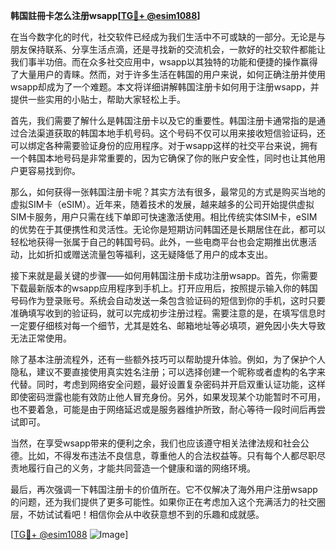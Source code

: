 **韩国註冊卡怎么注册wsapp[[TG💪+ @esim1088](https://t.me/s/esim1088)]**

在当今数字化的时代，社交软件已经成为我们生活中不可或缺的一部分。无论是与朋友保持联系、分享生活点滴，还是寻找新的交流机会，一款好的社交软件都能让我们事半功倍。而在众多社交应用中，wsapp以其独特的功能和便捷的操作赢得了大量用户的青睐。然而，对于许多生活在韩国的用户来说，如何正确注册并使用wsapp却成为了一个难题。本文将详细讲解韩国注册卡如何用于注册wsapp，并提供一些实用的小贴士，帮助大家轻松上手。

首先，我们需要了解什么是韩国注册卡以及它的重要性。韩国注册卡通常指的是通过合法渠道获取的韩国本地手机号码。这个号码不仅可以用来接收短信验证码，还可以绑定各种需要验证身份的应用程序。对于wsapp这样的社交平台来说，拥有一个韩国本地号码是非常重要的，因为它确保了你的账户安全性，同时也让其他用户更容易找到你。

那么，如何获得一张韩国注册卡呢？其实方法有很多，最常见的方式是购买当地的虚拟SIM卡（eSIM）。近年来，随着技术的发展，越来越多的公司开始提供虚拟SIM卡服务，用户只需在线下单即可快速激活使用。相比传统实体SIM卡，eSIM的优势在于其便携性和灵活性。无论你是短期访问韩国还是长期居住在此，都可以轻松地获得一张属于自己的韩国号码。此外，一些电商平台也会定期推出优惠活动，比如折扣或赠送流量包等福利，这无疑降低了用户的成本支出。

接下来就是最关键的步骤——如何用韩国注册卡成功注册wsapp。首先，你需要下载最新版本的wsapp应用程序到手机上。打开应用后，按照提示输入你的韩国号码作为登录账号。系统会自动发送一条包含验证码的短信到你的手机，这时只要准确填写收到的验证码，就可以完成初步注册过程。需要注意的是，在填写信息时一定要仔细核对每一个细节，尤其是姓名、邮箱地址等必填项，避免因小失大导致无法正常使用。

除了基本注册流程外，还有一些额外技巧可以帮助提升体验。例如，为了保护个人隐私，建议不要直接使用真实姓名注册；可以选择创建一个昵称或者虚构的名字来代替。同时，考虑到网络安全问题，最好设置复杂密码并开启双重认证功能，这样即使密码泄露也能有效防止他人冒充身份。另外，如果发现某个功能暂时不可用，也不要着急，可能是由于网络延迟或是服务器维护所致，耐心等待一段时间后再尝试即可。

当然，在享受wsapp带来的便利之余，我们也应该遵守相关法律法规和社会公德。比如，不得发布违法不良信息，尊重他人的合法权益等。只有每个人都尽职尽责地履行自己的义务，才能共同营造一个健康和谐的网络环境。

最后，再次强调一下韩国注册卡的价值所在。它不仅解决了海外用户注册wsapp的问题，还为我们提供了更多可能性。如果你正在考虑加入这个充满活力的社交圈层，不妨试试看吧！相信你会从中收获意想不到的乐趣和成就感。

[[TG💪+ @esim1088](https://t.me/s/esim1088) ![Image](https://i.postimg.cc/4NQfJmqS/Snipaste-2025-05-13-00-14-12.png)]
